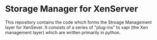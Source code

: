 Storage Manager for XenServer
=============================

This repository contains the code which forms the Stroage Management layer for XenSever. It consists of a series of "plug-ins" to xapi (the Xen management layer) which are written primarily in python.


